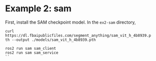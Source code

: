 # Example 2: sam

First, install the SAM checkpoint model. In the `ex2-sam` directory,
```
curl https://dl.fbaipublicfiles.com/segment_anything/sam_vit_h_4b8939.p
th --output ./models/sam_vit_h_4b8939.pth
```

```
ros2 run sam sam_client
ros2 run sam sam_service
``